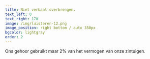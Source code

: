 ```yaml
---
title: Niet verbaal overbrengen.
text_left: 0
text_right: 170
image: /img/luisteren-12.png
image_position: right bottom / auto 350px
bgcolor: lightgray
order: 2
---
```


Ons gehoor gebruikt maar 2% van het vermogen van onze zintuigen.&nbsp;